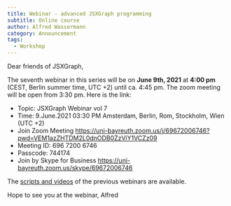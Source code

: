 ```yaml
---
title: Webinar - advanced JSXGraph programming
subtitle: Online course
author: Alfred Wassermann
category: Announcement
tags:
  - Workshop
---
```


Dear friends of JSXGraph,

The seventh webinar in this series will be on **June 9th, 2021** at **4:00 pm** (CEST, Berlin summer time, UTC +2)
until ca. 4:45 pm. The zoom meeting will be open from 3:30 pm.
Here is the link:

- Topic: JSXGraph Webinar vol 7
- Time: 9.June.2021 03:30 PM Amsterdam, Berlin, Rom, Stockholm, Wien (UTC +2)
- Join Zoom Meeting <https://uni-bayreuth.zoom.us/j/69672006746?pwd=VEM1azZHTDM2L0dnODB0ZzViY1VCZz09>
- Meeting ID: 696 7200 6746
- Passcode: 744174
- Join by Skype for Business <https://uni-bayreuth.zoom.us/skype/69672006746>

The [scripts and videos](/wp/docs) of the previous webinars are available.

Hope to see you at the webinar,
Alfred


